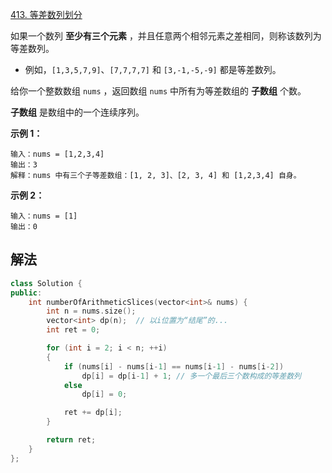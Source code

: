 [413. 等差数列划分](https://leetcode.cn/problems/arithmetic-slices/)

如果一个数列 **至少有三个元素** ，并且任意两个相邻元素之差相同，则称该数列为等差数列。

- 例如，`[1,3,5,7,9]`、`[7,7,7,7]` 和 `[3,-1,-5,-9]` 都是等差数列。

给你一个整数数组 `nums` ，返回数组 `nums` 中所有为等差数组的 **子数组** 个数。

**子数组** 是数组中的一个连续序列。

 

**示例 1：**

```
输入：nums = [1,2,3,4]
输出：3
解释：nums 中有三个子等差数组：[1, 2, 3]、[2, 3, 4] 和 [1,2,3,4] 自身。
```

**示例 2：**

```
输入：nums = [1]
输出：0
```



## 解法

```cc
class Solution {
public:
    int numberOfArithmeticSlices(vector<int>& nums) {
        int n = nums.size();
        vector<int> dp(n);  // 以i位置为“结尾”的...
        int ret = 0;

        for (int i = 2; i < n; ++i)
        {
            if (nums[i] - nums[i-1] == nums[i-1] - nums[i-2])
                dp[i] = dp[i-1] + 1; // 多一个最后三个数构成的等差数列
            else 
                dp[i] = 0;

            ret += dp[i];
        }

        return ret;
    }
};
```

